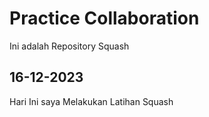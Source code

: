 # Practice Collaboration
Ini adalah Repository Squash

## 16-12-2023

Hari Ini saya Melakukan Latihan Squash



